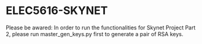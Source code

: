 # ELEC5616-SKYNET

Please be awared:
In order to run the functionalities for Skynet Project Part 2,
please run master_gen_keys.py first to generate a pair of RSA keys.
